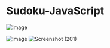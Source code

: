 # Sudoku-JavaScript



![image](https://github.com/kashif1372/Sudoku-JavaScript/assets/67710001/0a1739f2-ad60-4cb4-8a42-128aebd32c2d)

![image](https://github.com/kashif1372/Sudoku-JavaScript/assets/67710001/41de397e-2078-4215-995b-8e2ac7c84113)
![Screenshot (201)](https://github.com/kashif1372/Sudoku-JavaScript/assets/67710001/3bdcd9b5-29c1-4b16-b4a2-48176c2e66c9)

